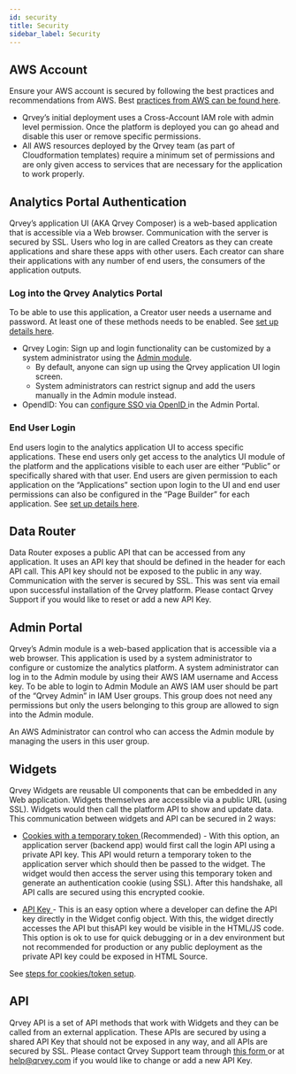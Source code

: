```yaml
---
id: security
title: Security
sidebar_label: Security
---
```

<div style={{textAlign: "justify"}}>

## AWS Account

Ensure your AWS account is secured by following the best practices and recommendations from AWS. Best <a href="https://aws.amazon.com/architecture/security-identity-compliance/?cards-all.sort-by=item.additionalFields.sortDate&cards-all.sort-order=desc">practices from AWS can be found here</a>.

-   Qrvey’s initial deployment uses a Cross-Account IAM role with admin level permission. Once the platform is deployed you can go ahead and disable this user or remove specific permissions.
-   All AWS resources deployed by the Qrvey team (as part of Cloudformation templates) require a minimum set of permissions and are only given access to services that are necessary for the application to work properly.

## Analytics Portal Authentication

Qrvey’s application UI (AKA Qrvey Composer) is a web-based application that is accessible via a Web browser. Communication with the server is secured by SSL. Users who log in are called Creators as they can create applications and share these apps with other users. Each creator can share their applications with any number of end users, the consumers of the application outputs.

### Log into the Qrvey Analytics Portal

To be able to use this application, a Creator user needs a username and password. At least one of these methods needs to be enabled.
See <a href="/docs/admin/admin-sections-platform/">set up details here</a>.

-   Qrvey Login: Sign up and login functionality can be customized by a system administrator using the <a href="/docs/admin/admin-sections-platform/">Admin module</a>. 
    -   By default, anyone can sign up using the Qrvey application UI login screen. 
    -   System administrators can restrict signup and add the users manually in the Admin module instead.
-   OpendID: You can <a href="/docs/admin/admin-sections-platform/#authentication"> configure SSO via OpenID </a> in the Admin Portal.

### End User Login

End users login to the analytics application UI to access specific applications. These end users only get access to the analytics UI module of the platform and the applications visible to each user are either “Public” or specifically shared with that user.
End users are given permission to each application on the “Applications” section upon login to the UI and end user permissions can also be configured in the “Page Builder” for each application. See <a href="/docs/ui-docs/builders/user-management/">set up details here</a>.

## Data Router

Data Router exposes a public API that can be accessed from any application. It uses an API key that should be defined in the header for each API call. This API key should not be exposed to the public in any way. Communication with the server is secured by SSL. This was sent via email upon successful installation of the Qrvey platform. Please contact Qrvey Support if you would like to reset or add a new API Key.

## Admin Portal

Qrvey’s Admin module is a web-based application that is accessible via a web browser. This application is used by a system administrator to configure or customize the analytics platform. A system administrator can log in to the Admin module by using their AWS IAM username and Access key. To be able to login to Admin Module an AWS IAM user should be part of the “Qrvey Admin” in IAM User groups. This group does not need any permissions but only the users belonging to this group are allowed to sign into the Admin module.

An AWS Administrator can control who can access the Admin module by managing the users in this user group.

## Widgets

Qrvey Widgets are reusable UI components that can be embedded in any Web application. Widgets themselves are accessible via a public URL (using SSL). Widgets would then call the platform API to show and update data. This communication between widgets and API can be secured in 2 ways:

-   <a href="/docs/embedding/widgets/widget-embedding-using-cookies/">Cookies with a temporary token </a> (Recommended) - With this option, an application server (backend app) would first call the login API using a private API key. This API would return a temporary token to the application server which should then be passed to the widget. The widget would then access the server using this temporary token and generate an authentication cookie (using SSL). After this handshake, all API calls are secured using this encrypted cookie.

-   <a href="/docs/embedding/widgets/widget-intro/#api-key"> API Key </a> - This is an easy option where a developer can define the API key directly in the Widget config object. With this, the widget directly accesses the API but thisAPI key would be visible in the HTML/JS code. This option is ok to use for quick debugging or in a dev environment but not recommended for production or any public deployment as the private API key could be exposed in HTML Source.

See <a href="/docs/embedding/widgets/widget-embedding-using-cookies/">steps for cookies/token setup</a>.

## API

Qrvey API is a set of API methods that work with Widgets and they can be called from an external application. These APIs are secured by using a shared API Key that should not be exposed in any way, and all APIs are secured by SSL. Please contact Qrvey Support team through <a href="/docs/faqs/ask-us/">this form </a> or at [help@qrvey.com](mailto:help@qrvey.com) if you would like to change or add a new API Key.
</div>